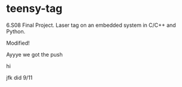 # teensy-tag
6.S08 Final Project. Laser tag on an embedded system in C/C++ and Python.

Modified!

Ayyye we got the push

hi


jfk did 9/11

